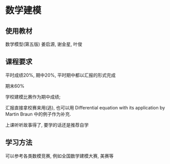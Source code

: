 # 数学建模

## 使用教材

数学模型(第五版) 姜启源, 谢金星, 叶俊

## 课程要求

平时成绩20%, 期中20%, 平时期中都以汇报的形式完成 

期末60%

学校建模比赛作为期中成绩; 

汇报直接拿校赛来用(逃), 也可以用 Differential equation with its application by Martin Braun 中的例子作为补充.

上课听听故事得了,  要学的话还是推荐自学

## 学习方法

可以参考各类数模竞赛, 例如全国数学建模大赛, 美赛等



